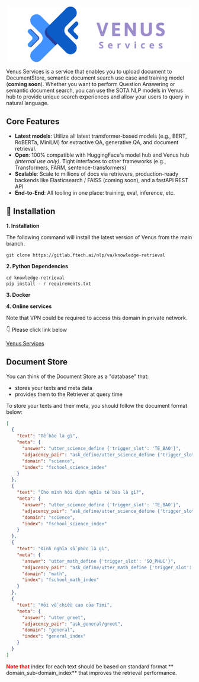 <p align="center">
  <a href="https://gitlab.ftech.ai/nlp/va/knowledge-retrieval"><img src="./docs/images/venus_banner.svg" alt="Venus Services"></a>
</p>

<p>



</p>



Venus Services is a service that enables you to upload document to DocumentStore, semantic document search use case and training
model (**coming soon**).
Whether you want to perform Question Answering or semantic document search, you can use the SOTA NLP models
in Venus hub to provide unique search experiences and allow your users to query in natural language.

## Core Features

- **Latest models**: Utilize all latest transformer-based models (e.g., BERT, RoBERTa, MiniLM) for extractive QA,
  generative QA, and document retrieval.
- **Open**: 100% compatible with HuggingFace's model hub and Venus hub *(internal use only)*. Tight interfaces to other
  frameworks (e.g., Transformers, FARM, sentence-transformers)
- **Scalable**: Scale to millions of docs via retrievers, production-ready backends like Elasticsearch / FAISS (coming
  soon), and a fastAPI REST API
- **End-to-End**: All tooling in one place: training, eval, inference, etc.

## 💾 Installation

**1. Installation**

The following command will install the latest version of Venus from the main branch.

```shell
git clone https://gitlab.ftech.ai/nlp/va/knowledge-retrieval
```

**2. Python Dependencies**

```shell
cd knowledge-retrieval
pip install - r requirements.txt
```

**3. Docker**

**4. Online services**

Note that VPN could be required to access this domain in private network.

👇 Please click link below

<a href="./product/download.html" target="_top">Venus Services</a>

## Document Store

You can think of the Document Store as a "database" that:

- stores your texts and meta data
- provides them to the Retriever at query time

To store your texts and their meta, you should follow the document format below:

```json
[
  {
    "text": "Tế bào là gì",
    "meta": {
      "answer": "utter_science_define {'trigger_slot': 'TE_BAO'}",
      "adjacency_pair": "ask_define/utter_science_define {'trigger_slot': 'TE_BAO'}",
      "domain": "science",
      "index": "fschool_science_index"
    }
  },
  {
    "text": "Cho mình hỏi định nghĩa tế bào là gì?",
    "meta": {
      "answer": "utter_science_define {'trigger_slot': 'TE_BAO'}",
      "adjacency_pair": "ask_define/utter_science_define {'trigger_slot': 'TE_BAO'}",
      "domain": "science",
      "index": "fschool_science_index"
    }
  },
  {
    "text": "Định nghĩa số phức là gì",
    "meta": {
      "answer": "utter_math_define {'trigger_slot': 'SO_PHUC'}",
      "adjacency_pair": "ask_define/utter_math_define {'trigger_slot': 'SO_PHUC'}",
      "domain": "math",
      "index": "fschool_math_index"
    }
  },
  {
    "text": "Hỏi về chiều cao của Timi",
    "meta": {
      "answer": "utter_greet",
      "adjacency_pair": "ask_general/greet",
      "domain": "general",
      "index": "general_index"
    }
  }
]
```

**<span style="color:red"> Note that</span>** index for each text should be based on standard format **
domain_sub-domain_index** that improves the retrieval performance.
